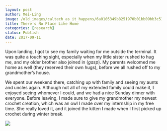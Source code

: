 ```yaml
---
layout: post
author: Mei-Ling
image: /old_images/caltech_as_it_happens/6a0105349b8251970b01bb09bb3c51970d.jpg
title: There's No Place Like Home
categories: [research]
status: Publish
date: 2017-09-11
---
```



Upon landing, I got to see my family waiting for me outside the terminal. It was quite a touching sight, especially when my little sister rushed to hug me, and my older brother also joined in (*gasp*). My parents welcomed me home as well (they reserved their own hugs), before we all rushed off to my grandmother’s house.

We spent our weekend there, catching up with family and seeing my aunts and uncles again. Although not all of my extended family could make it, I enjoyed seeing whomever I could, and we had a nice Sunday dinner with everyone. Before leaving, I made sure to give my grandmother my newest crochet creation, which was an owl I made over my internship in my free time. She really loved it, and it joined the kitten I made when I first picked up crochet during winter break.


![](/old_images/6a01bb09a3c88f970d01b7c91804cb970b-pi.jpg)
